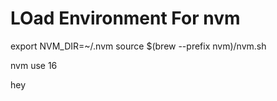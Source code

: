 # LOad Environment For nvm

export NVM_DIR=~/.nvm
source $(brew --prefix nvm)/nvm.sh

nvm use 16

hey
